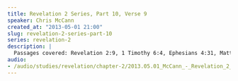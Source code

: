 ```yaml
--- 
title: Revelation 2 Series, Part 10, Verse 9
speaker: Chris McCann
created_at: "2013-05-01 21:00"
slug: revelation-2-series-part-10
series: revelation-2
description: |
  Passages covered: Revelation 2:9, 1 Timothy 6:4, Ephesians 4:31, Matthew 15:18-20, James 2:14-25.
audio: 
- /audio/studies/revelation/chapter-2/2013.05.01_McCann_-_Revelation_2_Series_Part_10.yaml
---
```


